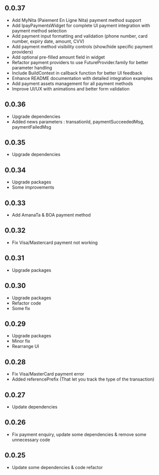 ## 0.0.37
- Add MyNita (Paiement En Ligne Nita) payment method support
- Add IpayPaymentsWidget for complete UI payment integration with payment method selection
- Add payment input formatting and validation (phone number, card number, expiry date, amount, CVV)
- Add payment method visibility controls (show/hide specific payment providers)
- Add optional pre-filled amount field in widget
- Refactor payment providers to use FutureProvider.family for better parameter handling
- Include BuildContext in callback function for better UI feedback
- Enhance README documentation with detailed integration examples
- Add payment assets management for all payment methods
- Improve UI/UX with animations and better form validation

## 0.0.36
- Upgrade dependencies
- Added news parameters : transationId, paymentSucceededMsg, paymentFailedMsg


## 0.0.35
- Upgrade dependencies

## 0.0.34
- Upgrade packages
- Some improvements

## 0.0.33
- Add AmanaTa & BOA payment method

## 0.0.32
- Fix Visa/Mastercard payment not working

## 0.0.31
- Upgrade packages

## 0.0.30
- Upgrade packages
- Refactor code
- Some fix

## 0.0.29
- Upgrade packages
- Minor fix
- Rearrange UI

## 0.0.28

- Fix Visa/MasterCard payment error
- Added referencePrefix (That let you track the type of the transaction)
## 0.0.27

- Update dependencies
## 0.0.26

- Fix payment enquiry, update some dependencies & remove some unnecessary code 
## 0.0.25

- Update some dependencies & code refactor
